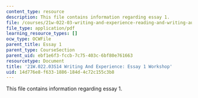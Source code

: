 ```yaml
---
content_type: resource
description: This file contains information regarding essay 1.
file: /courses/21w-022-03-writing-and-experience-reading-and-writing-autobiography-spring-2014/14d776e8f6331886184d4c72c155c3b8_MIT21W_022_03S14_Essay1.pdf
file_type: application/pdf
learning_resource_types: []
ocw_type: OCWFile
parent_title: Essay 1
parent_type: CourseSection
parent_uid: ebf1e6f3-fccb-7c75-403c-6bf80e761663
resourcetype: Document
title: '21W.022.03S14 Writing And Experience: Essay 1 Workshop'
uid: 14d776e8-f633-1886-184d-4c72c155c3b8
---
```

This file contains information regarding essay 1.

